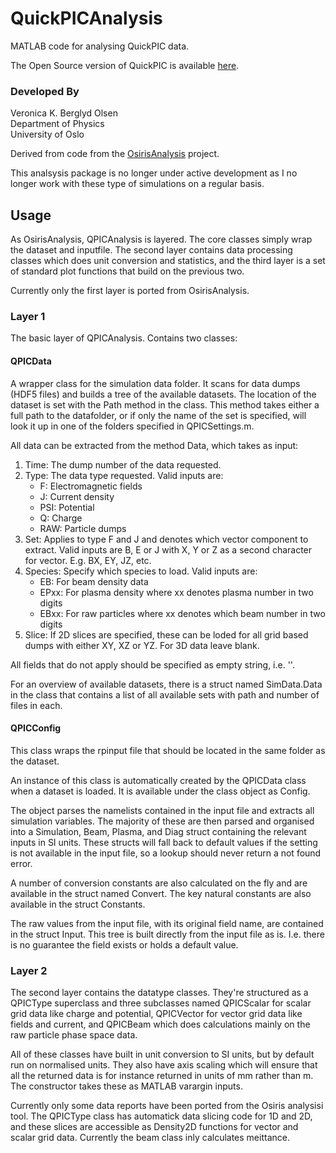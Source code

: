 # QuickPICAnalysis

MATLAB code for analysing QuickPIC data.

The Open Source version of QuickPIC is available [here](https://github.com/UCLA-Plasma-Simulation-Group/QuickPIC-OpenSource).

### Developed By

Veronica K. Berglyd Olsen<br>
Department of Physics<br>
University of Oslo

Derived from code from the [OsirisAnalysis](https://github.com/Jadzia626/OsirisAnalysis) project.

This analsysis package is no longer under active development as I no longer work with these type of simulations on a regular basis.

## Usage

As OsirisAnalysis, QPICAnalysis is layered. The core classes simply wrap the dataset and inputfile. The second layer contains data processing classes which does unit conversion and statistics, and the third layer is a set of standard plot functions that build on the previous two.

Currently only the first layer is ported from OsirisAnalysis.

### Layer 1

The basic layer of QPICAnalysis. Contains two classes:

#### QPICData

A wrapper class for the simulation data folder. It scans for data dumps (HDF5 files) and builds a tree of the available datasets. The location of the dataset is set with the Path method in the class. This method takes either a full path to the datafolder, or if only the name of the set is specified, will look it up in one of the folders specified in QPICSettings.m.

All data can be extracted from the method Data, which takes as input:

1. Time: The dump number of the data requested.
2. Type: The data type requested. Valid inputs are:
    * F: Electromagnetic fields
    * J: Current density
    * PSI: Potential
    * Q: Charge
    * RAW: Particle dumps
3. Set: Applies to type F and J and denotes which vector component to extract. Valid inputs are B, E or J with X, Y or Z as a second character for vector. E.g. BX, EY, JZ, etc.
4. Species: Specify which species to load. Valid inputs are:
    * EB: For beam density data
    * EPxx: For plasma density where xx denotes plasma number in two digits
    * EBxx: For raw particles where xx denotes which beam number in two digits
5. Slice: If 2D slices are specified, these can be loded for all grid based dumps with either XY, XZ or YZ. For 3D data leave blank.

All fields that do not apply should be specified as empty string, i.e. ''.

For an overview of available datasets, there is a struct named SimData.Data in the class that contains a list of all available sets with path and number of files in each.

#### QPICConfig

This class wraps the rpinput file that should be located in the same folder as the dataset.

An instance of this class is automatically created by the QPICData class when a dataset is loaded. It is available under the class object as Config.

The object parses the namelists contained in the input file and extracts all simulation variables. The majority of these are then parsed and organised into a Simulation, Beam, Plasma, and Diag struct containing the relevant inputs in SI units. These structs will fall back to default values if the setting is not available in the input file, so a lookup should never return a not found error.

A number of conversion constants are also calculated on the fly and are available in the struct named Convert. The key natural constants are also available in the struct Constants.

The raw values from the input file, with its original field name, are contained in the struct Input. This tree is built directly from the input file as is. I.e. there is no guarantee the field exists or holds a default value.

### Layer 2

The second layer contains the datatype classes. They're structured as a QPICType superclass and three subclasses named QPICScalar for scalar grid data like charge and potential, QPICVector for vector grid data like fields and current, and QPICBeam which does calculations mainly on the raw particle phase space data.

All of these classes have built in unit conversion to SI units, but by default run on normalised units. They also have axis scaling which will ensure that all the returned data is for instance returned in units of mm rather than m. The constructor takes these as MATLAB varargin inputs.

Currently only some data reports have been ported from the Osiris analysisi tool. The QPICType class has automatick data slicing code for 1D and 2D, and these slices are accessible as Density2D functions for vector and scalar grid data. Currently the beam class inly calculates meittance.

